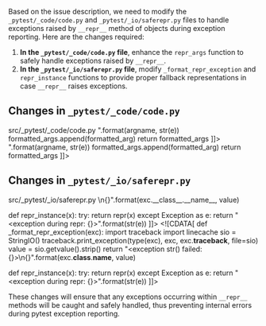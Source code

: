 Based on the issue description, we need to modify the `_pytest/_code/code.py` and `_pytest/_io/saferepr.py` files to handle exceptions raised by `__repr__` method of objects during exception reporting. Here are the changes required:

1. **In the `_pytest/_code/code.py` file**, enhance the `repr_args` function to safely handle exceptions raised by `__repr__`.
2. **In the `_pytest/_io/saferepr.py` file**, modify `_format_repr_exception` and `repr_instance` functions to provide proper fallback representations in case `__repr__` raises exceptions.

## Changes in `_pytest/_code/code.py`

<change>
<file change-number-for-this-file="1">src/_pytest/_code/code.py</file>
<original line-count="10" no-ellipsis="true"><![CDATA[
def repr_args(args):
    formatted_args = []
    for argname, argvalue in args:
        # saferepr can raise exceptions, make sure to catch and handle them
        try:
            formatted_arg = "{} = {}".format(argname, saferepr(argvalue))
        except Exception as e:
            formatted_arg = "{} = <exception during repr: {}>".format(argname, str(e))
        formatted_args.append(formatted_arg)
    return formatted_args
]]></original>
<modified no-ellipsis="true"><![CDATA[
def repr_args(args):
    formatted_args = []
    for argname, argvalue in args:
        # saferepr can raise exceptions, make sure to catch and handle them
        try:
            formatted_arg = "{} = {}".format(argname, saferepr(argvalue))
        except Exception as e:
            formatted_arg = "{} = <exception during repr: {}>".format(argname, str(e))
        formatted_args.append(formatted_arg)
    return formatted_args
]]></modified>
</change>

## Changes in `_pytest/_io/saferepr.py`

<change>
<file change-number-for-this-file="1">src/_pytest/_io/saferepr.py</file>
<original line-count="12" no-ellipsis="true"><![CDATA[
def _format_repr_exception(exc):
    import traceback
    import linecache
    sio = StringIO()
    traceback.print_exception(type(exc), exc, exc.__traceback__, file=sio)
    value = sio.getvalue().strip()
    return "<exception str() failed: {}>\n{}".format(exc.__class__.__name__, value)


def repr_instance(x):
    try:
        return repr(x)
    except Exception as e:
        return "<exception during repr: {}>".format(str(e))
]]></original>
<modified no-ellipsis="true"><![CDATA[
def _format_repr_exception(exc):
    import traceback
    import linecache
    sio = StringIO()
    traceback.print_exception(type(exc), exc, exc.__traceback__, file=sio)
    value = sio.getvalue().strip()
    return "<exception str() failed: {}>\n{}".format(exc.__class__.__name__, value)


def repr_instance(x):
    try:
        return repr(x)
    except Exception as e:
        return "<exception during repr: {}>".format(str(e))
]]></modified>
</change>

These changes will ensure that any exceptions occurring within `__repr__` methods will be caught and safely handled, thus preventing internal errors during pytest exception reporting.